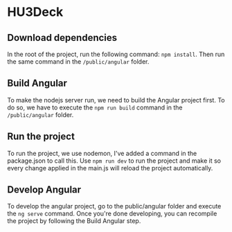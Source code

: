 # HU3Deck

## Download dependencies
In the root of the project, run the following command: `npm install`.
Then run the same command in the `/public/angular` folder.

## Build Angular
To make the nodejs server run, we need to build the Angular project first.
To do so, we have to execute the `npm run build` command in the `/public/angular` folder.

## Run the project
To run the project, we use nodemon, I've added a command in the package.json to call this.
Use `npm run dev` to run the project and make it so every change applied in the main.js will reload the project automatically.

## Develop Angular
To develop the angular project, go to the public/angular folder and execute the `ng serve` command. Once you're done developing, you can recompile the project by following the Build Angular step.